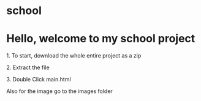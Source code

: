 # school
<h1>Hello, welcome to my school project</h1>
<p> 1. To start, download the whole entire project as a zip </p>

<p> 2. Extract the file </p>
<p> 3. Double Click main.html </p>

<p>Also for the image go to the images folder</p>
